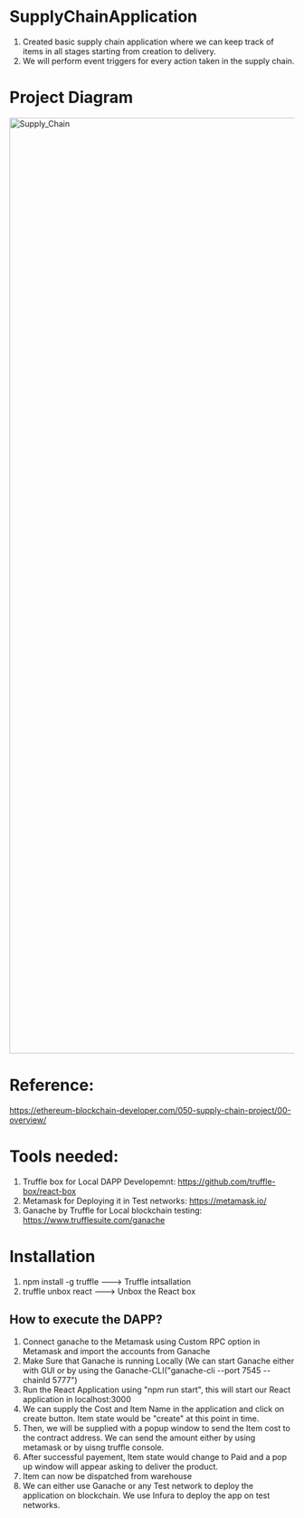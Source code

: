 # SupplyChainApplication
1. Created basic supply chain application where we can keep track of items in all stages starting from creation to delivery.
2. We will perform event triggers for every action taken in the supply chain.

# Project Diagram

<img width="1655" alt="Supply_Chain" src="https://user-images.githubusercontent.com/10496268/126784507-20a16437-2b0a-47f2-8005-85359ebf82ad.png">

# Reference:
https://ethereum-blockchain-developer.com/050-supply-chain-project/00-overview/

# Tools needed:
1. Truffle box for Local DAPP Developemnt: https://github.com/truffle-box/react-box
2. Metamask for Deploying it in Test networks:  https://metamask.io/
3. Ganache by Truffle for Local blockchain testing:  https://www.trufflesuite.com/ganache

# Installation
1. npm install -g truffle ---> Truffle intsallation
2. truffle unbox react    ---> Unbox the React box

## How to execute the DAPP?
1. Connect ganache to the Metamask using Custom RPC option in Metamask and import the accounts from Ganache
2. Make Sure that Ganache is running Locally (We can start Ganache either with GUI or by using the Ganache-CLI("ganache-cli --port 7545 --chainId 5777")
3. Run the React Application using "npm run start", this will start our React application in localhost:3000
4. We can supply the Cost and Item Name in the application and click on create button. Item state would be "create" at this point in time.
5. Then, we will be supplied with a popup window to send the Item cost to the contract address. We can send the amount either by using metamask or by uisng truffle console.
6. After successful payement, Item state would change to Paid and a pop up window will appear asking to deliver the product.
7. Item can now be dispatched from warehouse
8. We can either use Ganache or any Test network to deploy the application on blockchain. We use Infura to deploy the app on test networks.

